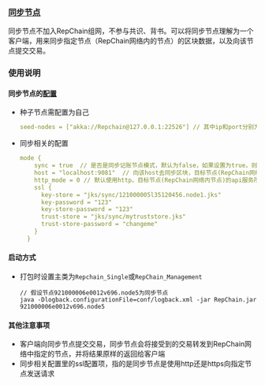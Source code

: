 ### [同步节点](https://gitee.com/BTAJL/repchain/tree/dev_jdk13_2.0.0.0_sync/)

同步节点不加入RepChain组网，不参与共识、背书。可以将同步节点理解为一个客户端，用来同步指定节点（RepChain网络内的节点）的区块数据，以及向该节点提交交易。

### 使用说明

#### 同步节点的[配置](https://gitee.com/BTAJL/repchain/blob/dev_jdk13_2.0.0.0_sync/conf/921000006e0012v696.node5/system.conf)

* 种子节点需配置为自己

  ```yaml
  seed-nodes = ["akka://Repchain@127.0.0.1:22526"] // 其中ip和port分别为本机的ip以及所绑定的端口
  ```

* 同步相关的配置

  ```yaml
  mode {
      sync = true  // 是否是同步记账节点模式，默认为false，如果设置为true，则种子节点要设置为本节点
      host = "localhost:9081"  // 向该host去同步区块，目标节点(RepChain网络内节点)的api服务host
      http_mode = 0 // 默认使用http，目标节点(RepChain网络内节点)的api服务所使用的方式：http协议模式（向指定节点请求的方式） 0->http; 1->https
      ssl {
        key-store = "jks/sync/121000005l35120456.node1.jks"
        key-password = "123"
        key-store-password = "123"
        trust-store = "jks/sync/mytruststore.jks"
        trust-store-password = "changeme"
      }
    }
  ```

#### 启动方式

* 打包时设置主类为`Repchain_Single`或`RepChain_Management`

  ```shell
  // 假设节点921000006e0012v696.node5为同步节点
  java -Dlogback.configurationFile=conf/logback.xml -jar RepChain.jar 921000006e0012v696.node5
  ```


#### 其他注意事项

* 客户端向同步节点提交交易，同步节点会将接受到的交易转发到RepChain网络中指定的节点，并将结果原样的返回给客户端
* 同步相关配置里的ssl配置项，指的是同步节点是使用http还是https向指定节点发送请求
